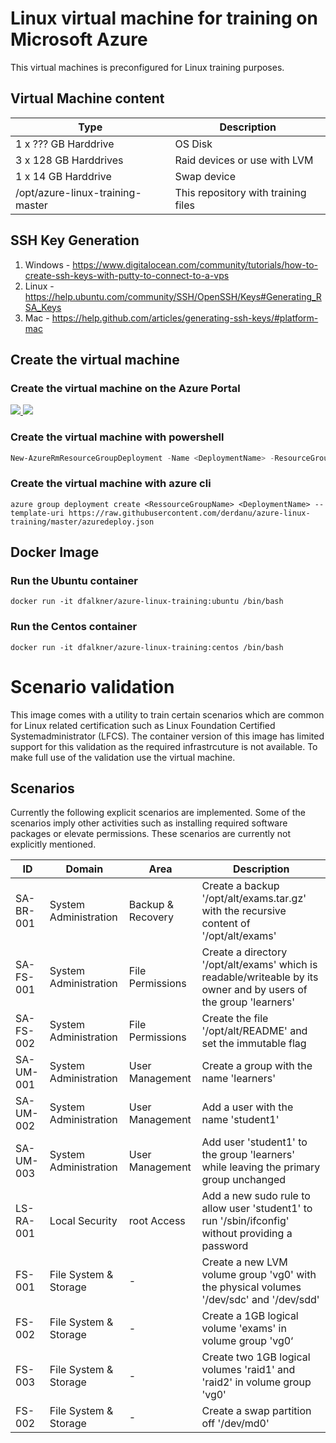 # Linux virtual machine for training on Microsoft Azure 

This virtual machines is preconfigured for Linux training purposes.

## Virtual Machine content

 Type | Description 
------------ | -------------
 1 x ??? GB Harddrive | OS Disk
 3 x 128 GB Harddrives | Raid devices or use with LVM 
 1 x 14 GB Harddrive | Swap device |
 /opt/azure-linux-training-master | This repository with training files 


## SSH Key Generation

1. Windows - https://www.digitalocean.com/community/tutorials/how-to-create-ssh-keys-with-putty-to-connect-to-a-vps
2. Linux - https://help.ubuntu.com/community/SSH/OpenSSH/Keys#Generating_RSA_Keys
3. Mac - https://help.github.com/articles/generating-ssh-keys/#platform-mac

## Create the virtual machine
### Create the  virtual machine on the Azure Portal

<a href="https://portal.azure.com/#create/Microsoft.Template/uri/https%3A%2F%2Fraw.githubusercontent.com%2Fderdanu%2Fazure-linux-training%2Fmaster%2Fazuredeploy.json" target="_blank">
    <img src="http://azuredeploy.net/deploybutton.png"/>
</a>
<a href="http://armviz.io/#/?load=https%3A%2F%2Fraw.githubusercontent.com%2Fderdanu%2Fazure-linux-training%2Fmaster%2Fazuredeploy.json" target="_blank">
    <img src="http://armviz.io/visualizebutton.png"/>
</a>

### Create the virtual machine with powershell

```powershell
New-AzureRmResourceGroupDeployment -Name <DeploymentName> -ResourceGroupName <RessourceGroupName> -TemplateUri https://raw.githubusercontent.com/derdanu/azure-linux-training/master/azuredeploy.json
```

### Create the virtual machine with azure cli
```
azure group deployment create <RessourceGroupName> <DeploymentName> --template-uri https://raw.githubusercontent.com/derdanu/azure-linux-training/master/azuredeploy.json
```

## Docker Image 

### Run the Ubuntu container

```
docker run -it dfalkner/azure-linux-training:ubuntu /bin/bash
```

### Run the Centos container

```
docker run -it dfalkner/azure-linux-training:centos /bin/bash
```

# Scenario validation
This image comes with a utility to train certain scenarios which are common for Linux related certification such as Linux Foundation Certified Systemadministrator (LFCS). The container version of this image has limited support for this validation as the required infrastrcuture is not available. To make full use of the validation use the virtual machine.

## Scenarios
Currently the following explicit scenarios are implemented. Some of the scenarios imply other activities such as installing required software packages or elevate permissions. These scenarios are currently not explicitly mentioned.

ID | Domain | Area | Description 
------------ | ------------ | ------------ |-------------
SA-BR-001 | System Administration | Backup & Recovery | Create a backup '/opt/alt/exams.tar.gz' with the recursive content of '/opt/alt/exams'
SA-FS-001 | System Administration | File Permissions | Create a directory '/opt/alt/exams' which is readable/writeable by its owner and by users of the group 'learners'
SA-FS-002 | System Administration | File Permissions | Create the file '/opt/alt/README' and set the immutable flag
SA-UM-001 | System Administration | User Management | Create a group with the name 'learners'
SA-UM-002 | System Administration | User Management | Add a user with the name 'student1'
SA-UM-003 | System Administration | User Management | Add user 'student1' to the group 'learners' while leaving the primary group unchanged
LS-RA-001 | Local Security | root Access | Add a new sudo rule to allow user 'student1' to run '/sbin/ifconfig' without providing a password
FS-001 | File System & Storage | - | Create a new LVM volume group 'vg0' with the physical volumes '/dev/sdc' and '/dev/sdd'
FS-002 | File System & Storage | - | Create a 1GB logical volume 'exams' in volume group 'vg0‘
FS-003 | File System & Storage | - | Create two 1GB logical volumes 'raid1' and 'raid2'  in volume group 'vg0'
FS-002 | File System & Storage | - | Create a swap partition off '/dev/md0'